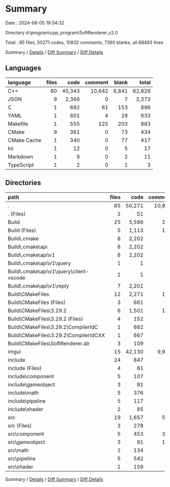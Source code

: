 # Summary

Date : 2024-06-05 19:34:32

Directory d:\\program\\cpp_program\\SoftRenderer_v2.0

Total : 85 files,  50271 codes, 10832 comments, 7390 blanks, all 68493 lines

Summary / [Details](details.md) / [Diff Summary](diff.md) / [Diff Details](diff-details.md)

## Languages
| language | files | code | comment | blank | total |
| :--- | ---: | ---: | ---: | ---: | ---: |
| C++ | 60 | 45,343 | 10,642 | 6,841 | 62,826 |
| JSON | 9 | 2,366 | 0 | 7 | 2,373 |
| C | 1 | 682 | 61 | 153 | 896 |
| YAML | 1 | 601 | 4 | 28 | 633 |
| Makefile | 1 | 555 | 125 | 203 | 883 |
| CMake | 9 | 361 | 0 | 73 | 434 |
| CMake Cache | 1 | 340 | 0 | 77 | 417 |
| Ini | 1 | 12 | 0 | 5 | 17 |
| Markdown | 1 | 9 | 0 | 2 | 11 |
| TypeScript | 1 | 2 | 0 | 1 | 3 |

## Directories
| path | files | code | comment | blank | total |
| :--- | ---: | ---: | ---: | ---: | ---: |
| . | 85 | 50,271 | 10,832 | 7,390 | 68,493 |
| . (Files) | 2 | 51 | 24 | 16 | 91 |
| Build | 25 | 5,586 | 252 | 697 | 6,535 |
| Build (Files) | 5 | 1,113 | 125 | 293 | 1,531 |
| Build\\.cmake | 8 | 2,202 | 0 | 7 | 2,209 |
| Build\\.cmake\\api | 8 | 2,202 | 0 | 7 | 2,209 |
| Build\\.cmake\\api\\v1 | 8 | 2,202 | 0 | 7 | 2,209 |
| Build\\.cmake\\api\\v1\\query | 1 | 1 | 0 | 0 | 1 |
| Build\\.cmake\\api\\v1\\query\\client-vscode | 1 | 1 | 0 | 0 | 1 |
| Build\\.cmake\\api\\v1\\reply | 7 | 2,201 | 0 | 7 | 2,208 |
| Build\\CMakeFiles | 12 | 2,271 | 127 | 397 | 2,795 |
| Build\\CMakeFiles (Files) | 3 | 661 | 4 | 39 | 704 |
| Build\\CMakeFiles\\3.29.2 | 6 | 1,501 | 123 | 348 | 1,972 |
| Build\\CMakeFiles\\3.29.2 (Files) | 4 | 152 | 0 | 45 | 197 |
| Build\\CMakeFiles\\3.29.2\\CompilerIdC | 1 | 682 | 61 | 153 | 896 |
| Build\\CMakeFiles\\3.29.2\\CompilerIdCXX | 1 | 667 | 62 | 150 | 879 |
| Build\\CMakeFiles\\SoftRenderer.dir | 3 | 109 | 0 | 10 | 119 |
| imgui | 15 | 42,130 | 9,974 | 6,065 | 58,169 |
| include | 24 | 847 | 70 | 213 | 1,130 |
| include (Files) | 4 | 81 | 0 | 19 | 100 |
| include\\component | 5 | 107 | 36 | 35 | 178 |
| include\\gameobject | 3 | 81 | 1 | 26 | 108 |
| include\\math | 5 | 376 | 1 | 73 | 450 |
| include\\pipeline | 5 | 117 | 15 | 40 | 172 |
| include\\shader | 2 | 85 | 17 | 20 | 122 |
| src | 19 | 1,657 | 512 | 399 | 2,568 |
| src (Files) | 3 | 278 | 5 | 76 | 359 |
| src\\component | 5 | 453 | 303 | 114 | 870 |
| src\\gameobject | 3 | 91 | 134 | 19 | 244 |
| src\\math | 2 | 134 | 8 | 34 | 176 |
| src\\pipeline | 5 | 542 | 29 | 128 | 699 |
| src\\shader | 1 | 159 | 33 | 28 | 220 |

Summary / [Details](details.md) / [Diff Summary](diff.md) / [Diff Details](diff-details.md)